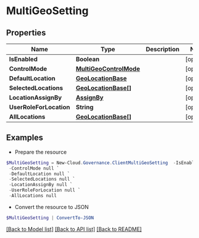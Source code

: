 # MultiGeoSetting
## Properties

Name | Type | Description | Notes
------------ | ------------- | ------------- | -------------
**IsEnabled** | **Boolean** |  | [optional] 
**ControlMode** | [**MultiGeoControlMode**](MultiGeoControlMode.md) |  | [optional] 
**DefaultLocation** | [**GeoLocationBase**](GeoLocationBase.md) |  | [optional] 
**SelectedLocations** | [**GeoLocationBase[]**](GeoLocationBase.md) |  | [optional] 
**LocationAssignBy** | [**AssignBy**](AssignBy.md) |  | [optional] 
**UserRoleForLocation** | **String** |  | [optional] 
**AllLocations** | [**GeoLocationBase[]**](GeoLocationBase.md) |  | [optional] 

## Examples

- Prepare the resource
```powershell
$MultiGeoSetting = New-Cloud.Governance.ClientMultiGeoSetting  -IsEnabled null `
 -ControlMode null `
 -DefaultLocation null `
 -SelectedLocations null `
 -LocationAssignBy null `
 -UserRoleForLocation null `
 -AllLocations null
```

- Convert the resource to JSON
```powershell
$MultiGeoSetting | ConvertTo-JSON
```

[[Back to Model list]](../README.md#documentation-for-models) [[Back to API list]](../README.md#documentation-for-api-endpoints) [[Back to README]](../README.md)


